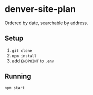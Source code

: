 # denver-site-plan

Ordered by date, searchable by address.

## Setup
1. `git clone`
1. `npm install`
1. add `ENDPOINT` to `.env`

## Running
`npm start`